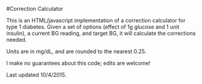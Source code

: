 #Correction Calculator

This is an HTML/javascript implementation of a correction calculator for type 1 diabetes. Given a set of options (effect of 1g glucose and 1 unit insulin), a current BG reading, and target BG, it will calculate the corrections needed.

Units are in mg/dL, and are rounded to the nearest 0.25.

I make no guarantees about this code; edits are welcome!

Last updated 10/4/2015.
